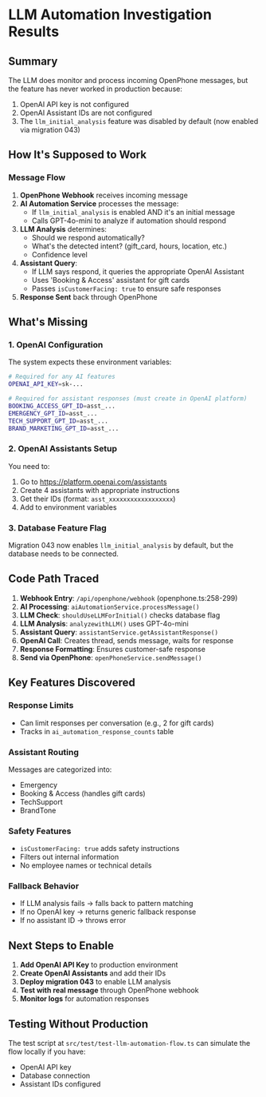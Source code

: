 # LLM Automation Investigation Results

## Summary
The LLM does monitor and process incoming OpenPhone messages, but the feature has never worked in production because:
1. OpenAI API key is not configured
2. OpenAI Assistant IDs are not configured
3. The `llm_initial_analysis` feature was disabled by default (now enabled via migration 043)

## How It's Supposed to Work

### Message Flow
1. **OpenPhone Webhook** receives incoming message
2. **AI Automation Service** processes the message:
   - If `llm_initial_analysis` is enabled AND it's an initial message
   - Calls GPT-4o-mini to analyze if automation should respond
3. **LLM Analysis** determines:
   - Should we respond automatically?
   - What's the detected intent? (gift_card, hours, location, etc.)
   - Confidence level
4. **Assistant Query**:
   - If LLM says respond, it queries the appropriate OpenAI Assistant
   - Uses 'Booking & Access' assistant for gift cards
   - Passes `isCustomerFacing: true` to ensure safe responses
5. **Response Sent** back through OpenPhone

## What's Missing

### 1. OpenAI Configuration
The system expects these environment variables:
```bash
# Required for any AI features
OPENAI_API_KEY=sk-...

# Required for assistant responses (must create in OpenAI platform)
BOOKING_ACCESS_GPT_ID=asst_...
EMERGENCY_GPT_ID=asst_...
TECH_SUPPORT_GPT_ID=asst_...
BRAND_MARKETING_GPT_ID=asst_...
```

### 2. OpenAI Assistants Setup
You need to:
1. Go to https://platform.openai.com/assistants
2. Create 4 assistants with appropriate instructions
3. Get their IDs (format: `asst_xxxxxxxxxxxxxxxxxx`)
4. Add to environment variables

### 3. Database Feature Flag
Migration 043 now enables `llm_initial_analysis` by default, but the database needs to be connected.

## Code Path Traced

1. **Webhook Entry**: `/api/openphone/webhook` (openphone.ts:258-299)
2. **AI Processing**: `aiAutomationService.processMessage()` 
3. **LLM Check**: `shouldUseLLMForInitial()` checks database flag
4. **LLM Analysis**: `analyzewithLLM()` uses GPT-4o-mini
5. **Assistant Query**: `assistantService.getAssistantResponse()`
6. **OpenAI Call**: Creates thread, sends message, waits for response
7. **Response Formatting**: Ensures customer-safe response
8. **Send via OpenPhone**: `openPhoneService.sendMessage()`

## Key Features Discovered

### Response Limits
- Can limit responses per conversation (e.g., 2 for gift cards)
- Tracks in `ai_automation_response_counts` table

### Assistant Routing
Messages are categorized into:
- Emergency
- Booking & Access (handles gift cards)
- TechSupport
- BrandTone

### Safety Features
- `isCustomerFacing: true` adds safety instructions
- Filters out internal information
- No employee names or technical details

### Fallback Behavior
- If LLM analysis fails → falls back to pattern matching
- If no OpenAI key → returns generic fallback response
- If no assistant ID → throws error

## Next Steps to Enable

1. **Add OpenAI API Key** to production environment
2. **Create OpenAI Assistants** and add their IDs
3. **Deploy migration 043** to enable LLM analysis
4. **Test with real message** through OpenPhone webhook
5. **Monitor logs** for automation responses

## Testing Without Production
The test script at `src/test/test-llm-automation-flow.ts` can simulate the flow locally if you have:
- OpenAI API key
- Database connection
- Assistant IDs configured